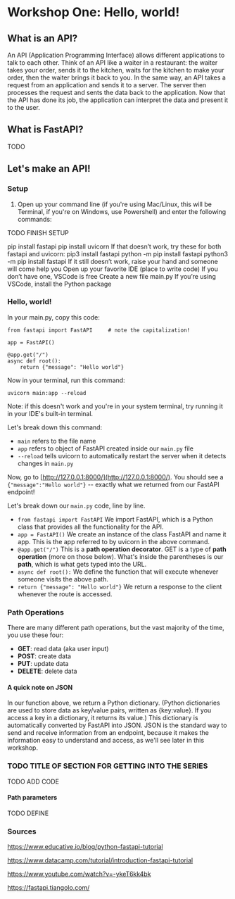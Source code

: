 # Workshop One: Hello, world!
## What is an API?
An API (Application Programming Interface) allows different applications to talk to each other. Think of an API like a waiter in a restaurant: the waiter takes your order,
sends it to the kitchen, waits for the kitchen to make your order, then the waiter brings it back to you.
In the same way, an API takes a request from an application and sends it to a server. The server then processes the request and sents the data back to the application. 
Now that the API has done its job, the application can interpret the data and present it to the user. 

## What is FastAPI?
TODO

## Let's make an API!
### Setup
1. Open up your command line (if you're using Mac/Linux, this will be Terminal, if you're on Windows, use Powershell) and enter the following commands:

TODO FINISH SETUP

pip install fastapi
pip install uvicorn
If that doesn’t work, try these for both fastapi and uvicorn:
pip3 install fastapi
python -m pip install fastapi
python3 -m pip install fastapi
If it still doesn’t work, raise your hand and someone will come help you
Open up your favorite IDE (place to write code)
If you don’t have one, VSCode is free
Create a new file main.py
If you’re using VSCode, install the Python package

### Hello, world!
In your main.py, copy this code:
```
from fastapi import FastAPI     # note the capitalization!

app = FastAPI()

@app.get("/")
async def root():
    return {"message": "Hello world"}
```
Now in your terminal, run this command:
```
uvicorn main:app --reload
```
Note: if this doesn't work and you're in your system terminal, try running it in your IDE's built-in terminal.

Let's break down this command:
* `main` refers to the file name
* `app` refers to object of FastAPI created inside our `main.py` file
* `--reload` tells uvicorn to automatically restart the server when it detects changes in `main.py`

Now, go to [http://127.0.0.1:8000/](http://127.0.0.1:8000/). You should see a `{"message":"Hello world"}` -- exactly what we returned from our FastAPI endpoint!

Let's break down our `main.py` code, line by line.
* `from fastapi import FastAPI` We import FastAPI, which is a Python class that provides all the functionality for the API.
* `app = FastAPI()` We create an instance of the class FastAPI and name it app. This is the app referred to by uvicorn in the above command.
* `@app.get("/")` This is a **path operation decorator**. GET is a type of **path operation** (more on those below).
What's inside the parentheses is our **path**, which is what gets typed into the URL.
* `async def root():` We define the function that will execute whenever someone visits the above path.
* `return {"message": "Hello world"}` We return a response to the client whenever the route is accessed.

### Path Operations
There are many different path operations, but the vast majority of the time, you use these four:
- **GET**: read data (aka user input)
- **POST**: create data
- **PUT**: update data
- **DELETE**: delete data


#### A quick note on JSON
In our function above, we return a Python dictionary. (Python dictionaries are used to store data as key/value pairs, written as {key:value}. If you access a key in a dictionary, it returns its value.)
This dictionary is automatically converted by FastAPI into JSON. JSON is the standard way to send and receive information from an endpoint, because it makes the information easy to understand and access,
as we'll see later in this workshop.

### TODO TITLE OF SECTION FOR GETTING INTO THE SERIES
TODO ADD CODE
#### Path parameters
TODO DEFINE



### Sources
https://www.educative.io/blog/python-fastapi-tutorial

https://www.datacamp.com/tutorial/introduction-fastapi-tutorial

https://www.youtube.com/watch?v=-ykeT6kk4bk

https://fastapi.tiangolo.com/
